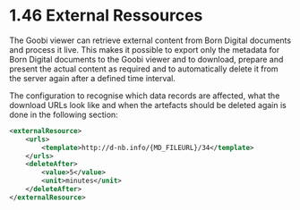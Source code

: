 # 1.46 External Ressources

The Goobi viewer can retrieve external content from Born Digital documents and process it live. This makes it possible to export only the metadata for Born Digital documents to the Goobi viewer and to download, prepare and present the actual content as required and to automatically delete it from the server again after a defined time interval.

The configuration to recognise which data records are affected, what the download URLs look like and when the artefacts should be deleted again is done in the following section:

```xml
<externalResource>
    <urls>
        <template>http://d-nb.info/{MD_FILEURL}/34</template>
    </urls>
    <deleteAfter>
        <value>5</value>
        <unit>minutes</unit>
    </deleteAfter>
</externalResource>
```
